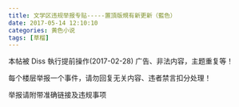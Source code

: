 ```yaml
---
title: 文学区违规举报专贴-----置頂版規有新更新（藍色）
date: 2017-05-14 12:10:10
categories: 黄色小说
tags: [草榴]
---
```

本帖被 Diss 執行提前操作(2017-02-28)
广告、非法内容，主题重复等！

每个楼层举报一个事件，请勿回复无关内容、违者禁言扣分处理！

举报请附带准确链接及违规事项